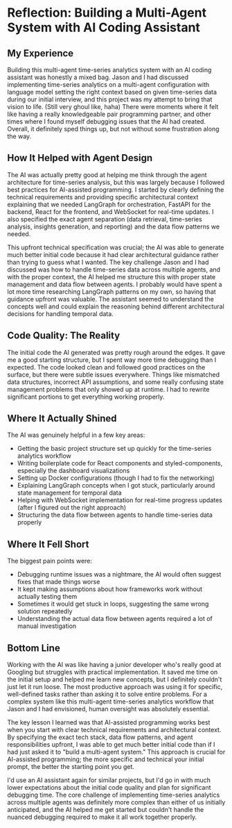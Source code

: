 # Reflection: Building a Multi-Agent System with AI Coding Assistant

## My Experience

Building this multi-agent time-series analytics system with an AI coding assistant was honestly a mixed bag. Jason and I had discussed implementing time-series analytics on a multi-agent configuration with language model setting the right context based on given time-series data during our initial interview, and this project was my attempt to bring that vision to life. (Still very ghoul like, haha) There were moments where it felt like having a really knowledgeable pair programming partner, and other times where I found myself debugging issues that the AI had created. Overall, it definitely sped things up, but not without some frustration along the way.

## How It Helped with Agent Design

The AI was actually pretty good at helping me think through the agent architecture for time-series analysis, but this was largely because I followed best practices for AI-assisted programming. I started by clearly defining the technical requirements and providing specific architectural context explaining that we needed LangGraph for orchestration, FastAPI for the backend, React for the frontend, and WebSocket for real-time updates. I also specified the exact agent separation (data retrieval, time-series analysis, insights generation, and reporting) and the data flow patterns we needed.

This upfront technical specification was crucial; the AI was able to generate much better initial code because it had clear architectural guidance rather than trying to guess what I wanted. The key challenge Jason and I had discussed was how to handle time-series data across multiple agents, and with the proper context, the AI helped me structure this with proper state management and data flow between agents. I probably would have spent a lot more time researching LangGraph patterns on my own, so having that guidance upfront was valuable. The assistant seemed to understand the concepts well and could explain the reasoning behind different architectural decisions for handling temporal data.

## Code Quality: The Reality

The initial code the AI generated was pretty rough around the edges. It gave me a good starting structure, but I spent way more time debugging than I expected. The code looked clean and followed good practices on the surface, but there were subtle issues everywhere. Things like mismatched data structures, incorrect API assumptions, and some really confusing state management problems that only showed up at runtime. I had to rewrite significant portions to get everything working properly.

## Where It Actually Shined

The AI was genuinely helpful in a few key areas:
- Getting the basic project structure set up quickly for the time-series analytics workflow
- Writing boilerplate code for React components and styled-components, especially the dashboard visualizations
- Setting up Docker configurations (though I had to fix the networking)
- Explaining LangGraph concepts when I got stuck, particularly around state management for temporal data
- Helping with WebSocket implementation for real-time progress updates (after I figured out the right approach)
- Structuring the data flow between agents to handle time-series data properly

## Where It Fell Short

The biggest pain points were:
- Debugging runtime issues was a nightmare, the AI would often suggest fixes that made things worse
- It kept making assumptions about how frameworks work without actually testing them
- Sometimes it would get stuck in loops, suggesting the same wrong solution repeatedly
- Understanding the actual data flow between agents required a lot of manual investigation

## Bottom Line

Working with the AI was like having a junior developer who's really good at Googling but struggles with practical implementation. It saved me time on the initial setup and helped me learn new concepts, but I definitely couldn't just let it run loose. The most productive approach was using it for specific, well-defined tasks rather than asking it to solve entire problems. For a complex system like this multi-agent time-series analytics workflow that Jason and I had envisioned, human oversight was absolutely essential.

The key lesson I learned was that AI-assisted programming works best when you start with clear technical requirements and architectural context. By specifying the exact tech stack, data flow patterns, and agent responsibilities upfront, I was able to get much better initial code than if I had just asked it to "build a multi-agent system." This approach is crucial for AI-assisted programming; the more specific and technical your initial prompt, the better the starting point you get.

I'd use an AI assistant again for similar projects, but I'd go in with much lower expectations about the initial code quality and plan for significant debugging time. The core challenge of implementing time-series analytics across multiple agents was definitely more complex than either of us initially anticipated, and the AI helped me get started but couldn't handle the nuanced debugging required to make it all work together properly.
